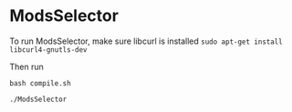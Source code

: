 # ModsSelector
To run ModsSelector, make sure libcurl is installed
```sudo apt-get install libcurl4-gnutls-dev```

Then run

```bash compile.sh```

```./ModsSelector```
